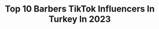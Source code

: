 ---
title: Top 10 Barbers TikTok Influencers In Turkey In 2023
description: >-
  Find top barbers TikTok influencers in Turkey in 2023. Most popular hashtags: #ke #barber #gaziantep27 #tiktok.
platform: TikTok
hits: 12
text_top: Identify the most popular TikTok accounts on inBeat.
text_bottom: Our platform aggregates 12 TikTok influencers like this in Turkey for you to collaborate.
profiles:
  - username: "mehmetkacarhairdoctor"
    fullname: >-
      Mehmet kaçar ®️
    bio: >-
      🌍 World Class barber Hairdoctor ®️ 🇹🇷Türkiye ödüllü Erkek Kuaförü 🏆 PENDİK✂️
    location: "Turkey"
    followers: 127300
    engagement: 361
    commentsToLikes: 0.014146
    id: ckbwbhc6l0q5r0j23bjiniryl
    verified: false
    hashtags: ""
  - username: "barberstown"
    fullname: >-
      barberstown
    bio: >-
      İnstagram:barberstown Linke tıklayıp YouTube kanalımıza abone olmayı unutma👇🏻
    location: "Turkey"
    followers: 3700000
    engagement: 607
    commentsToLikes: 0.004515
    id: ckb19ci76xcyd0j23zhqeeh2p
    verified: true
    hashtags: "#barberstown, #barberstowntv, #teambarberstown, #gazver"
  - username: "barbersking"
    fullname: >-
      Barbersking
    bio: >-
      💈Barbers King Kalitesi İle Farklı Kalın!💈 💈BARBERS KİNG ANTALYA💈
    location: "Turkey"
    followers: 204400
    engagement: 479
    commentsToLikes: 0.016854
    id: ckbwa8o9f02vg0j23573mryqt
    verified: false
    hashtags: "#ke, #barbersking, #viral, #firework"
  - username: "kuaforabdurrezzakyildiz"
    fullname: >-
      Abdurrezzak Yıldız
    bio: >-
      📍21 / DİYARBAKIR
    location: "Turkey"
    followers: 13600
    engagement: 197
    commentsToLikes: 0.055556
    id: cka6lh4va34gq0i78ast0q8f6
    verified: false
    hashtags: "#stilistteam, #27, #barber, #ibrahimli"
  - username: "berberist.muhammed"
    fullname: >-
      Muhammed ARSLAN
    bio: >-
      ✂ ERKEK KUAFÖRÜ✂
    location: "Turkey"
    followers: 2970
    engagement: 1198
    commentsToLikes: 0.000000
    id: ckcprcf8el2ot0j230ncilznq
    verified: false
    hashtags: "#teambarber, #gaziantep27, #kesfetengelimikaldir, #alartikbeni"
  - username: "coiffeur.mustafa1"
    fullname: >-
      👑Mustafa davarcı👑
    bio: >-
      İnstagram hesabımı tekip etmeyi unutmayın kuaför.mustafa1995
    location: "Turkey"
    followers: 38100
    engagement: 578
    commentsToLikes: 0.019971
    id: ckae3v1ymzirr0i78fbycdxp3
    verified: false
    hashtags: "#ortam, #tiktok, #gaziantepp, #ke"
  - username: "kuaformehmetduyan"
    fullname: >-
      Kuaför Mehmet Duyan
    bio: >-
      
    location: "Turkey"
    followers: 25700
    engagement: 431
    commentsToLikes: 0.006130
    id: ckbkogu8gik800j23wtxi36zq
    verified: false
    hashtags: "#ha, #ke, #yozgat, #kuafor"
  - username: "kuaforberaataba"
    fullname: >-
      Kuaför Beraat Aba
    bio: >-
      Anatomik Saç kesimi ✂️ Simetrik saç kesimi ✂️ Asimetrik saç kesimi ✂️ @beraataba
    location: "Turkey"
    followers: 18500
    engagement: 388
    commentsToLikes: 0.086655
    id: ckbbci0421h9i0j23j68r4b2l
    verified: false
    hashtags: "#kesfet, #diyarbak, #degisim, #kuafor"
  - username: "99gag"
    fullname: >-
      99GAG
    bio: >-
      We are about to be 30K. Follow us for more videos.
    location: "Turkey"
    followers: 23600
    engagement: 1897
    commentsToLikes: 0.014478
    id: ckc81i8bm2jl90j23yuo4pofb
    verified: false
    hashtags: "#sizini, #ejderhayad, #ipanachallenge, #funny"
  - username: "musi2311"
    fullname: >-
      Musallam مسلّم
    bio: >-
      فنان تشكيلي وصانع محتوى painter and Content maker
    location: "Turkey"
    followers: 45400
    engagement: 387
    commentsToLikes: 0.025259
    id: ckbwebv1j1iol0j23qbn6irt9
    verified: false
    hashtags: "#painting, #oilpainting, #morning, #istanbul"
---